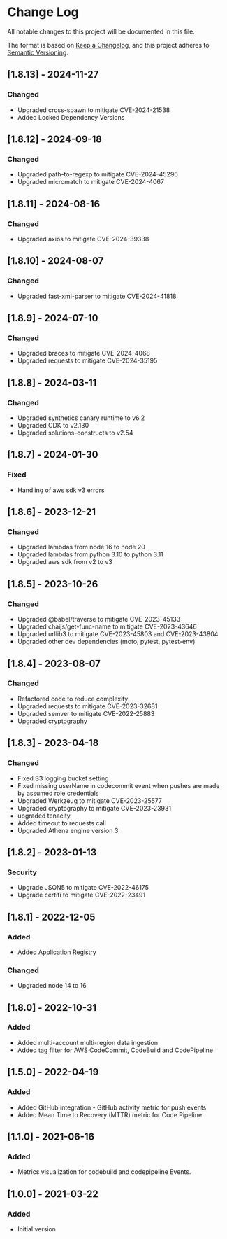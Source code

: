 # Change Log

All notable changes to this project will be documented in this file.

The format is based on [Keep a Changelog](https://keepachangelog.com/en/1.0.0/),
and this project adheres to [Semantic Versioning](https://semver.org/spec/v2.0.0.html).

## [1.8.13] - 2024-11-27
### Changed
- Upgraded cross-spawn to mitigate CVE-2024-21538
- Added Locked Dependency Versions

## [1.8.12] - 2024-09-18
### Changed
- Upgraded path-to-regexp to mitigate CVE-2024-45296
- Upgraded micromatch to mitigate CVE-2024-4067

## [1.8.11] - 2024-08-16
### Changed
- Upgraded axios to mitigate CVE-2024-39338

## [1.8.10] - 2024-08-07
### Changed
- Upgraded fast-xml-parser to mitigate CVE-2024-41818

## [1.8.9] - 2024-07-10
### Changed
- Upgraded braces to mitigate CVE-2024-4068
- Upgraded requests to mitigate CVE-2024-35195

## [1.8.8] - 2024-03-11
### Changed
- Upgraded synthetics canary runtime to v6.2
- Upgraded CDK to v2.130
- Upgraded solutions-constructs to v2.54

## [1.8.7] - 2024-01-30
### Fixed

- Handling of aws sdk v3 errors

## [1.8.6] - 2023-12-21

### Changed

- Upgraded lambdas from node 16 to node 20
- Upgraded lambdas from python 3.10 to python 3.11
- Upgraded aws sdk from v2 to v3

## [1.8.5] - 2023-10-26

### Changed

- Upgraded @babel/traverse to mitigate CVE-2023-45133
- Upgraded chaijs/get-func-name to mitigate CVE-2023-43646
- Upgraded urllib3 to mitigate CVE-2023-45803 and CVE-2023-43804
- Upgraded other dev dependencies (moto, pytest, pytest-env)

## [1.8.4] - 2023-08-07

### Changed

- Refactored code to reduce complexity
- Upgraded requests to mitigate CVE-2023-32681
- Upgraded semver to mitigate  CVE-2022-25883
- Upgraded cryptography

## [1.8.3] - 2023-04-18

### Changed

- Fixed S3 logging bucket setting
- Fixed missing userName in codecommit event when pushes are made by assumed role credentials
- Upgraded Werkzeug to mitigate CVE-2023-25577
- Upgraded cryptography to mitigate CVE-2023-23931
- upgraded tenacity
- Added timeout to requests call
- Upgraded Athena engine version 3

## [1.8.2] - 2023-01-13

### Security

- Upgrade JSON5 to mitigate CVE-2022-46175
- Upgrade certifi to mitigate CVE-2022-23491

## [1.8.1] - 2022-12-05

### Added

- Added Application Registry

### Changed

- Upgraded node 14 to 16

## [1.8.0] - 2022-10-31

### Added

- Added multi-account multi-region data ingestion
- Added tag filter for AWS CodeCommit, CodeBuild and CodePipeline

## [1.5.0] - 2022-04-19

### Added

- Added GitHub integration - GitHub activity metric for push events
- Added Mean Time to Recovery (MTTR) metric for Code Pipeline

## [1.1.0] - 2021-06-16

### Added

- Metrics visualization for codebuild and codepipeline Events.

## [1.0.0] - 2021-03-22

### Added

- Initial version
